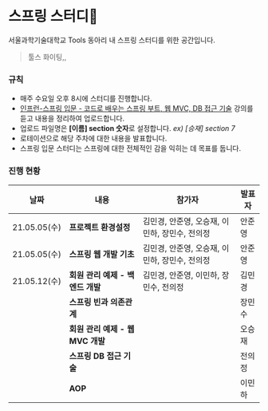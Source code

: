 # 스프링 스터디🧐

서울과학기술대학교 Tools 동아리 내 스프링 스터디를 위한 공간입니다.
>툴스 화이팅,,

### 규칙
* 매주 수요일 오후 8시에 스터디를 진행합니다.
* [인프런-스프링 입문 - 코드로 배우는 스프링 부트, 웹 MVC, DB 접근 기술](https://www.inflearn.com/course/%EC%8A%A4%ED%94%84%EB%A7%81-%EC%9E%85%EB%AC%B8-%EC%8A%A4%ED%94%84%EB%A7%81%EB%B6%80%ED%8A%B8) 강의를 듣고 내용을 정리하여 업로드합니다.
* 업로드 파일명은 **[이름] section 숫자**로 설정합니다. *ex) [승재] section 7*
* 로테이션으로 해당 주차에 대한 내용을 발표합니다.
* 스프링 입문 스터디는 스프링에 대한 전체적인 감을 익히는 데 목표를 둡니다.

### 진행 현황
|날짜|내용|참가자|발표자|
|---|---|---|---|
|21.05.05(수)|**프로젝트 환경설정**|김민경, 안준영, 오승재, 이민하, 장민수, 전의정|안준영|
|21.05.05(수)|**스프링 웹 개발 기초**|김민경, 안준영, 오승재, 이민하, 장민수, 전의정|안준영|
|21.05.12(수)|**회원 관리 예제 - 백엔드 개발**|김민경, 안준영, 이민하, 장민수, 전의정|김민경|
||**스프링 빈과 의존관계**||장민수|
||**회원 관리 예제 - 웹 MVC 개발**||오승재|
||**스프링 DB 접근 기술**||전의정|
||**AOP**||이민하|
